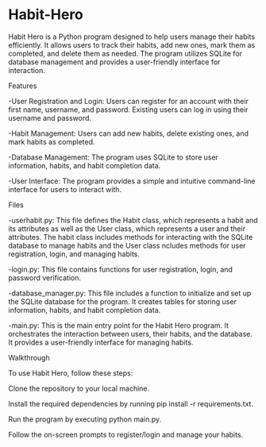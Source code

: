 # Habit-Hero
Habit Hero is a Python program designed to help users manage their habits efficiently. It allows users to track their habits, add new ones, mark them as completed, and delete them as needed. The program utilizes SQLite for database management and provides a user-friendly interface for interaction.

Features

-User Registration and Login: Users can register for an account with their first name, username, and password. Existing users can log in using their username and password.

-Habit Management: Users can add new habits, delete existing ones, and mark habits as completed.

-Database Management: The program uses SQLite to store user information, habits, and habit completion data.

-User Interface: The program provides a simple and intuitive command-line interface for users to interact with.

Files

-userhabit.py: This file defines the Habit class, which represents a habit and its attributes as well as the User class, which represents a user and their attributes. The habit class includes methods for interacting with the SQLite database to manage habits and the User class ncludes methods for user registration, login, and managing habits.

-login.py: This file contains functions for user registration, login, and password verification.

-database_manager.py: This file includes a function to initialize and set up the SQLite database for the program. It creates tables for storing user information, habits, and habit completion data.

-main.py: This is the main entry point for the Habit Hero program. It orchestrates the interaction between users, their habits, and the database. It provides a user-friendly interface for managing habits.

Walkthrough

To use Habit Hero, follow these steps:

Clone the repository to your local machine.

Install the required dependencies by running pip install -r requirements.txt.

Run the program by executing python main.py.

Follow the on-screen prompts to register/login and manage your habits.
